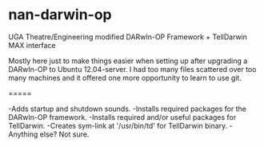 nan-darwin-op
=====

UGA Theatre/Engineering modified DARwIn-OP Framework + TellDarwin MAX interface

Mostly here just to make things easier when setting up after upgrading a DARwIn-OP
to Ubuntu 12.04-server.  I had too many files scattered over too many machines and
it offered one more opportunity to learn to use git.

=====

-Adds startup and shutdown sounds.
-Installs required packages for the DARwIn-OP framework.
-Installs required and/or useful packages for TellDarwin.
-Creates sym-link at '/usr/bin/td' for TellDarwin binary.
-Anything else? Not sure.
